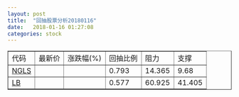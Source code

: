 ```yaml
---
layout: post
title:  "回抽股票分析20180116"
date:   2018-01-16 01:27:08
categories: stock
---
```

<script type="text/javascript">
var stockList = []
stockList.push('gb_ngls');
stockList.push('gb_lb');
</script>
<table border="1">
 <tr>
 <td>代码</td>
 <td>最新价</td>
 <td>涨跌幅(%)</td>
 <td>回抽比例</td>
 <td>阻力</td>
 <td>支撑</td>
</tr>
  <tr id="ngls">
  <td><a href="http://stock.finance.sina.com.cn/usstock/quotes/NGLS.html" target="_blank">NGLS</a></td><td></td><td></td><td>0.793</td><td>14.365</td><td>9.68</td></tr>
  <tr id="lb">
  <td><a href="http://stock.finance.sina.com.cn/usstock/quotes/LB.html" target="_blank">LB</a></td><td></td><td></td><td>0.577</td><td>60.925</td><td>41.405</td></tr>
</table>
